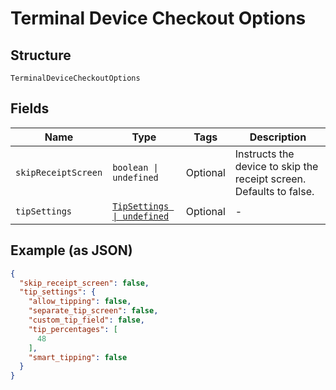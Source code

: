 
# Terminal Device Checkout Options

## Structure

`TerminalDeviceCheckoutOptions`

## Fields

| Name | Type | Tags | Description |
|  --- | --- | --- | --- |
| `skipReceiptScreen` | `boolean \| undefined` | Optional | Instructs the device to skip the receipt screen. Defaults to false. |
| `tipSettings` | [`TipSettings \| undefined`](../../doc/models/tip-settings.md) | Optional | - |

## Example (as JSON)

```json
{
  "skip_receipt_screen": false,
  "tip_settings": {
    "allow_tipping": false,
    "separate_tip_screen": false,
    "custom_tip_field": false,
    "tip_percentages": [
      48
    ],
    "smart_tipping": false
  }
}
```

